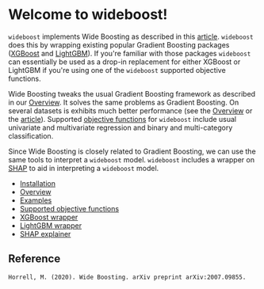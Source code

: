 # Welcome to wideboost!

`wideboost` implements Wide Boosting as described in this [article](https://arxiv.org/abs/2007.09855). `wideboost` does this by wrapping existing popular Gradient Boosting packages ([XGBoost](https://xgboost.readthedocs.io/) and [LightGBM](https://lightgbm.readthedocs.io/)). If you're familiar with those packages `wideboost` can essentially be used as a drop-in replacement for either XGBoost or LightGBM if you're using one of the `wideboost` supported objective functions.

Wide Boosting tweaks the usual Gradient Boosting framework as described in our [Overview](overview.md). It solves the same problems as Gradient Boosting. On several datasets is exhibits much better performance (see the [Overview](overview.md) or the [article](https://arxiv.org/abs/2007.09855)). Supported [objective functions](objectives.md) for `wideboost` include usual univariate and multivariate regression and binary and multi-category classification.

Since Wide Boosting is closely related to Gradient Boosting, we can use the same tools to interpret a `wideboost` model. `wideboost` includes a wrapper on [SHAP](https://github.com/slundberg/shap) to aid in interpreting a `wideboost` model.

* [Installation](installation.md)
* [Overview](overview.md)
* [Examples](examples.md)
* [Supported objective functions](objectives.md)
* [XGBoost wrapper](wrapper_xgboost.md)
* [LightGBM wrapper](wrapper_lightgbm.md)
* [SHAP explainer](shap_explainer.md)

## Reference

```
Horrell, M. (2020). Wide Boosting. arXiv preprint arXiv:2007.09855.
```

